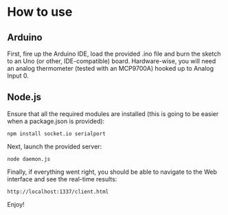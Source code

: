 # How to use
## Arduino
First, fire up the Arduino IDE, load the provided .ino file and burn the sketch to an Uno (or other, IDE-compatible) board.
Hardware-wise, you will need an analog thermometer (tested with an MCP9700A) hooked up to Analog Input 0.

## Node.js
Ensure that all the required modules are installed (this is going to be easier when a package.json is provided):
```
npm install socket.io serialport
```

Next, launch the provided server:
```
node daemon.js
```

Finally, if everything went right, you should be able to navigate to the Web interface and see the real-time results:
```
http://localhost:1337/client.html
```

Enjoy!
